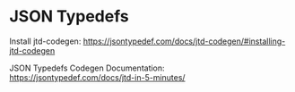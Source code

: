 # JSON Typedefs

Install jtd-codegen: https://jsontypedef.com/docs/jtd-codegen/#installing-jtd-codegen

JSON Typedefs Codegen Documentation: https://jsontypedef.com/docs/jtd-in-5-minutes/